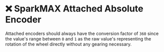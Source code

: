 # ❌ SparkMAX Attached Absolute Encoder

Attached encoders should always have the conversion factor of `360` since the value's range between `0` and `1` as the raw value's representing the rotation of the wheel directly without any gearing necessary.

